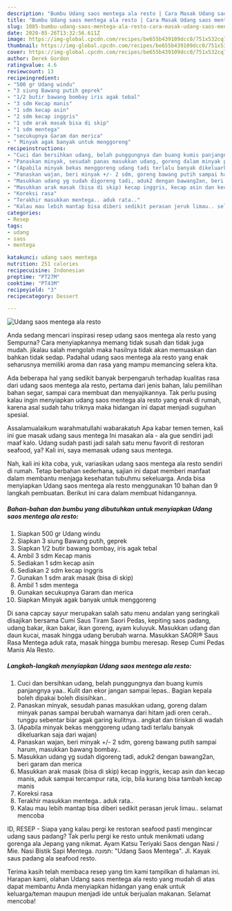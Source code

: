 ```yaml
---
description: "Bumbu Udang saos mentega ala resto | Cara Masak Udang saos mentega ala resto Yang Enak Dan Lezat"
title: "Bumbu Udang saos mentega ala resto | Cara Masak Udang saos mentega ala resto Yang Enak Dan Lezat"
slug: 1085-bumbu-udang-saos-mentega-ala-resto-cara-masak-udang-saos-mentega-ala-resto-yang-enak-dan-lezat
date: 2020-05-26T13:32:56.611Z
image: https://img-global.cpcdn.com/recipes/be655b439109dcc0/751x532cq70/udang-saos-mentega-ala-resto-foto-resep-utama.jpg
thumbnail: https://img-global.cpcdn.com/recipes/be655b439109dcc0/751x532cq70/udang-saos-mentega-ala-resto-foto-resep-utama.jpg
cover: https://img-global.cpcdn.com/recipes/be655b439109dcc0/751x532cq70/udang-saos-mentega-ala-resto-foto-resep-utama.jpg
author: Derek Gordon
ratingvalue: 4.6
reviewcount: 13
recipeingredient:
- "500 gr Udang windu"
- "3 siung Bawang putih geprek"
- "1/2 butir bawang bombay iris agak tebal"
- "3 sdm Kecap manis"
- "1 sdm kecap asin"
- "2 sdm kecap inggris"
- "1 sdm arak masak bisa di skip"
- "1 sdm mentega"
- "secukupnya Garam dan merica"
- " Minyak agak banyak untuk menggoreng"
recipeinstructions:
- "Cuci dan bersihkan udang, belah punggungnya dan buang kumis panjangnya yaa.. Kulit dan ekor jangan sampai lepas.. Bagian kepala boleh dipakai boleh disisihkan.."
- "Panaskan minyak, sesudah panas masukkan udang, goreng dalam minyak panas sampai berubah warnanya dari hitam jadi oren cerah.. tunggu sebentar biar agak garing kulitnya.. angkat dan tiriskan di wadah"
- "(Apabila minyak bekas menggoreng udang tadi terlalu banyak dikeluarkan saja dari wajan)"
- "Panaskan wajan, beri minyak +/- 2 sdm, goreng bawang putih sampai harum, masukkan bawang bombay.."
- "Masukkan udang yg sudah digoreng tadi, aduk2 dengan bawang2an, beri garam dan merica"
- "Masukkan arak masak (bisa di skip) kecap inggris, kecap asin dan kecap manis, aduk sampai tercampur rata, icip, bila kurang bisa tambah kecap manis"
- "Koreksi rasa"
- "Terakhir masukkan mentega.. aduk rata.."
- "Kalau mau lebih mantap bisa diberi sedikit perasan jeruk limau.. selamat mencoba"
categories:
- Resep
tags:
- udang
- saos
- mentega

katakunci: udang saos mentega 
nutrition: 251 calories
recipecuisine: Indonesian
preptime: "PT27M"
cooktime: "PT43M"
recipeyield: "3"
recipecategory: Dessert

---
```



![Udang saos mentega ala resto](https://img-global.cpcdn.com/recipes/be655b439109dcc0/751x532cq70/udang-saos-mentega-ala-resto-foto-resep-utama.jpg)

Anda sedang mencari inspirasi resep udang saos mentega ala resto yang Sempurna? Cara menyiapkannya memang tidak susah dan tidak juga mudah. jikalau salah mengolah maka hasilnya tidak akan memuaskan dan bahkan tidak sedap. Padahal udang saos mentega ala resto yang enak seharusnya memiliki aroma dan rasa yang mampu memancing selera kita.

Ada beberapa hal yang sedikit banyak berpengaruh terhadap kualitas rasa dari udang saos mentega ala resto, pertama dari jenis bahan, lalu pemilihan bahan segar, sampai cara membuat dan menyajikannya. Tak perlu pusing kalau ingin menyiapkan udang saos mentega ala resto yang enak di rumah, karena asal sudah tahu triknya maka hidangan ini dapat menjadi suguhan spesial.

Assalamualaikum warahmatullahi wabarakatuh Apa kabar temen temen, kali ini gue masak udang saus mentega Ini masakan ala - ala gue sendiri jadi maaf kalo. Udang sudah pasti jadi salah satu menu favorit di restoran seafood, ya? Kali ini, saya memasak udang saus mentega.


Nah, kali ini kita coba, yuk, variasikan udang saos mentega ala resto sendiri di rumah. Tetap berbahan sederhana, sajian ini dapat memberi manfaat dalam membantu menjaga kesehatan tubuhmu sekeluarga. Anda bisa menyiapkan Udang saos mentega ala resto menggunakan 10 bahan dan 9 langkah pembuatan. Berikut ini cara dalam membuat hidangannya.

<!--inarticleads1-->

##### Bahan-bahan dan bumbu yang dibutuhkan untuk menyiapkan Udang saos mentega ala resto:

1. Siapkan 500 gr Udang windu
1. Siapkan 3 siung Bawang putih, geprek
1. Siapkan 1/2 butir bawang bombay, iris agak tebal
1. Ambil 3 sdm Kecap manis
1. Sediakan 1 sdm kecap asin
1. Sediakan 2 sdm kecap inggris
1. Gunakan 1 sdm arak masak (bisa di skip)
1. Ambil 1 sdm mentega
1. Gunakan secukupnya Garam dan merica
1. Siapkan  Minyak agak banyak untuk menggoreng


Di sana capcay sayur merupakan salah satu menu andalan yang seringkali disajikan bersama Cumi Saus Tiram Saori Pedas, kepiting saos padang, udang bakar, ikan bakar, ikan goreng, ayam kuluyuk. Masukkan udang dan daun kucai, masak hingga udang berubah warna. Masukkan SAORI® Saus Rasa Mentega aduk rata, masak hingga bumbu meresap. Resep Cumi Pedas Manis Ala Resto. 

<!--inarticleads2-->

##### Langkah-langkah menyiapkan Udang saos mentega ala resto:

1. Cuci dan bersihkan udang, belah punggungnya dan buang kumis panjangnya yaa.. Kulit dan ekor jangan sampai lepas.. Bagian kepala boleh dipakai boleh disisihkan..
1. Panaskan minyak, sesudah panas masukkan udang, goreng dalam minyak panas sampai berubah warnanya dari hitam jadi oren cerah.. tunggu sebentar biar agak garing kulitnya.. angkat dan tiriskan di wadah
1. (Apabila minyak bekas menggoreng udang tadi terlalu banyak dikeluarkan saja dari wajan)
1. Panaskan wajan, beri minyak +/- 2 sdm, goreng bawang putih sampai harum, masukkan bawang bombay..
1. Masukkan udang yg sudah digoreng tadi, aduk2 dengan bawang2an, beri garam dan merica
1. Masukkan arak masak (bisa di skip) kecap inggris, kecap asin dan kecap manis, aduk sampai tercampur rata, icip, bila kurang bisa tambah kecap manis
1. Koreksi rasa
1. Terakhir masukkan mentega.. aduk rata..
1. Kalau mau lebih mantap bisa diberi sedikit perasan jeruk limau.. selamat mencoba


ID, RESEP - Siapa yang kalau pergi ke restoran seafood pasti mengincar udang saus padang? Tak perlu pergi ke resto untuk menikmati udang gorenga ala Jepang yang nikmat. Ayam Katsu Teriyaki Saos dengan Nasi / Mie. Nasi Bistik Sapi Mentega. תמונה: &#34;Udang Saos Mentega&#34;. ‪Jl. Kayak saus padang ala seafood resto. 

Terima kasih telah membaca resep yang tim kami tampilkan di halaman ini. Harapan kami, olahan Udang saos mentega ala resto yang mudah di atas dapat membantu Anda menyiapkan hidangan yang enak untuk keluarga/teman maupun menjadi ide untuk berjualan makanan. Selamat mencoba!
